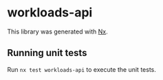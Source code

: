 # workloads-api

This library was generated with [Nx](https://nx.dev).

## Running unit tests

Run `nx test workloads-api` to execute the unit tests.

